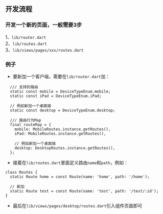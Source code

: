 <!--
 * @Author: Marlon.M
 * @Email: maiguangyang@163.com
 * @Date: 2024-08-12 17:17:43
-->
## 开发流程

### 开发一个新的页面，一般需要3步
  1、`lib/router.dart`\
  2、`lib/routes.dart`\
  3、`lib/views/pages/xxx/routes.dart`

### 例子

  - 要新加一个客户端，需要在`lib/router.dart`加：
  ```
    /// 支持的路由
    static const mobile = DeviceTypeEnum.mobile;
    static const iPad = DeviceTypeEnum.iPad;

    // 例如新加一个桌面端
    static const desktop = DeviceTypeEnum.desktop;

    /// 路由行为Map
    final routeMap = {
      mobile: MobileRoutes.instance.getRoutes(),
      iPad: MobileRoutes.instance.getRoutes(),

      // 例如新加一个桌面端
      desktop: DesktopRoutes.instance.getRoutes(),
    };
  ```
  - 接着在`lib/routes.dart`里面定义路由`name`和`path`，例如：
  ```
  class Routes {
    static Route home = const Route(name: 'home', path: '/home');

    // 新加
    static Route test = const Route(name: 'test', path: '/test/:id');
  }

  ```
  - 最后在`lib/views/pages/desktop/routes.dart`引入组件页面即可